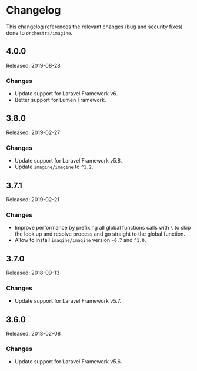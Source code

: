 # Changelog

This changelog references the relevant changes (bug and security fixes) done to `orchestra/imagine`.

## 4.0.0

Released: 2019-08-28

### Changes

* Update support for Laravel Framework v6.
* Better support for Lumen Framework.

## 3.8.0

Released: 2019-02-27

### Changes

* Update support for Laravel Framework v5.8.
* Update `imagine/imagine` to `^1.2`.

## 3.7.1

Released: 2019-02-21

### Changes

* Improve performance by prefixing all global functions calls with `\` to skip the look up and resolve process and go straight to the global function.
* Allow to install `imagine/imagine` version `~0.7` and `^1.0`.

## 3.7.0

Released: 2018-09-13

### Changes

* Update support for Laravel Framework v5.7.

## 3.6.0

Released: 2018-02-08

### Changes

* Update support for Laravel Framework v5.6.

